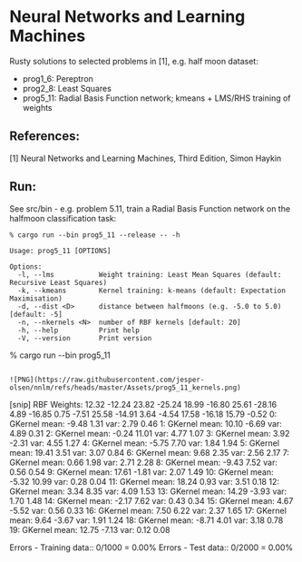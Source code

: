 Neural Networks and Learning Machines
===============

Rusty solutions to selected problems in [1], e.g. half moon dataset:

* prog1_6: Pereptron 
* prog2_8: Least Squares
* prog5_11: Radial Basis Function network; kmeans + LMS/RHS training of weights

References:
-----------
[1] Neural Networks and Learning Machines, Third Edition, Simon Haykin

Run:
----

See src/bin - e.g. problem 5.11, train a Radial Basis Function network on the halfmoon classification task: 

```
% cargo run --bin prog5_11 --release -- -h

Usage: prog5_11 [OPTIONS]

Options:
  -l, --lms           Weight training: Least Mean Squares (default: Recursive Least Squares)
  -k, --kmeans        Kernel training: k-means (default: Expectation Maximisation)
  -d, --dist <D>      distance between halfmoons (e.g. -5.0 to 5.0) [default: -5]
  -n, --nkernels <N>  number of RBF kernels [default: 20]
  -h, --help          Print help
  -V, --version       Print version

```
% cargo run --bin prog5_11
```

![PNG](https://raw.githubusercontent.com/jesper-olsen/nnlm/refs/heads/master/Assets/prog5_11_kernels.png)

```
[snip]
RBF
Weights:    12.32   -12.24    23.82   -25.24    18.99   -16.80    25.61   -28.16     4.89   -16.85     0.75    -7.51    25.58   -14.91     3.64    -4.54    17.58   -16.18    15.79    -0.52
0: GKernel
mean:    -9.48     1.31
var:      2.79     0.46
1: GKernel
mean:    10.10    -6.69
var:      4.89     0.31
2: GKernel
mean:    -0.24    11.01
var:      4.77     1.07
3: GKernel
mean:     3.92    -2.31
var:      4.55     1.27
4: GKernel
mean:    -5.75     7.70
var:      1.84     1.94
5: GKernel
mean:    19.41     3.51
var:      3.07     0.84
6: GKernel
mean:     9.68     2.35
var:      2.56     2.17
7: GKernel
mean:     0.66     1.98
var:      2.71     2.28
8: GKernel
mean:    -9.43     7.52
var:      0.56     0.54
9: GKernel
mean:    17.61    -1.81
var:      2.07     1.49
10: GKernel
mean:    -5.32    10.99
var:      0.28     0.04
11: GKernel
mean:    18.24     0.93
var:      3.51     0.18
12: GKernel
mean:     3.34     8.35
var:      4.09     1.53
13: GKernel
mean:    14.29    -3.93
var:      1.70     1.48
14: GKernel
mean:    -2.17     7.62
var:      0.43     0.34
15: GKernel
mean:     4.67    -5.52
var:      0.56     0.33
16: GKernel
mean:     7.50     6.22
var:      2.37     1.65
17: GKernel
mean:     9.64    -3.67
var:      1.91     1.24
18: GKernel
mean:    -8.71     4.01
var:      3.18     0.78
19: GKernel
mean:    12.75    -7.13
var:      0.12     0.08

Errors - Training data:: 0/1000 =   0.00%
Errors - Test data:: 0/2000 =   0.00%
```

